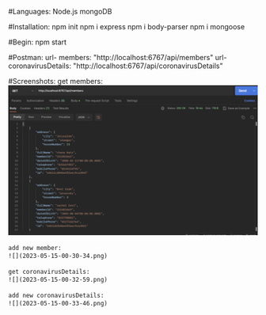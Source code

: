 #Languages:
    Node.js
    mongoDB

#Installation:
    npm init
    npm i express
    npm i body-parser
    npm i mongoose

#Begin:
    npm start

#Postman:
    url- members: "http://localhost:6767/api/members"
    url- coronavirusDetails: "http://localhost:6767/api/coronavirusDetails"
    
#Screenshots:
    get members:
    ![](2023-05-15-00-27-37.png)

    add new member:
    ![](2023-05-15-00-30-34.png)

    get coronavirusDetails:
    ![](2023-05-15-00-32-59.png)

    add new coronavirusDetails:
    ![](2023-05-15-00-33-46.png)



